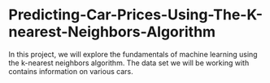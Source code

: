# Predicting-Car-Prices-Using-The-K-nearest-Neighbors-Algorithm
In this project, we will explore the fundamentals of machine learning using the k-nearest neighbors algorithm. The data set we will be working with contains information on various cars.

